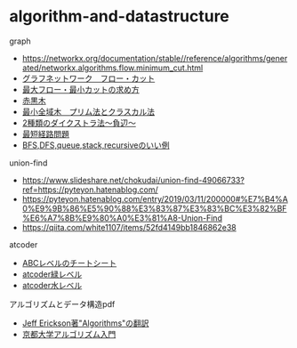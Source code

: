 # algorithm-and-datastructure

graph
- https://networkx.org/documentation/stable//reference/algorithms/generated/networkx.algorithms.flow.minimum_cut.html
- [グラフネットワーク　フロー・カット](https://www.slideshare.net/hcpc_hokudai/flow-cut)
- [最大フロー・最小カットの求め方](https://www.momoyama-usagi.com/entry/math/risan15)
- [赤黒木](https://yottagin.com/?p=4629)
- [最小全域木　プリム法とクラスカル法](https://qiita.com/Kept1994/items/051594a52dee5f8a4d3f)
- [2種類のダイクストラ法〜負辺〜](https://theory-and-me.hatenablog.com/entry/2019/09/08/182442)
- [最短経路問題](https://qiita.com/ta-ka/items/a023a11efe17ab097433)
- [BFS,DFS,queue,stack,recursiveのいい例](https://leetcode.com/problems/path-sum-ii/discuss/36829/Python-solutions-(Recursively-BFS%2Bqueue-DFS%2Bstack))


union-find
- https://www.slideshare.net/chokudai/union-find-49066733?ref=https://pyteyon.hatenablog.com/
- https://pyteyon.hatenablog.com/entry/2019/03/11/200000#%E7%B4%A0%E9%9B%86%E5%90%88%E3%83%87%E3%83%BC%E3%82%BF%E6%A7%8B%E9%80%A0%E3%81%A8-Union-Find
- https://qiita.com/white1107/items/52fd4149bb1846862e38

atcoder
- [ABCレベルのチートシート](https://qiita.com/knakajima3027/items/b871631b8997a6d67223)
- [atcoder緑レベル](https://qiita.com/Kota-Y/items/396ab3c57830dad65cfb#4-%E5%AD%A6%E3%82%93%E3%81%A0%E3%82%A2%E3%83%AB%E3%82%B4%E3%83%AA%E3%82%BA%E3%83%A0%E3%81%A8%E3%83%87%E3%83%BC%E3%82%BF%E6%A7%8B%E9%80%A0)
- [atcoder水レベル](https://qiita.com/e869120/items/eb50fdaece12be418faa#2-2-2-12-%E5%80%8B%E3%81%AE%E5%9F%BA%E6%9C%AC%E3%82%A2%E3%83%AB%E3%82%B4%E3%83%AA%E3%82%BA%E3%83%A0%E3%82%92%E3%83%9E%E3%82%B9%E3%82%BF%E3%83%BC%E3%81%99%E3%82%8B)

アルゴリズムとデータ構造pdf
- [Jeff Erickson著"Algorithms"の翻訳](https://inzkyk.xyz/algorithms)
- [京都大学アルゴリズム入門](https://www.net.ist.i.kyoto-u.ac.jp/members/shuichi/algintro/algintro.html)